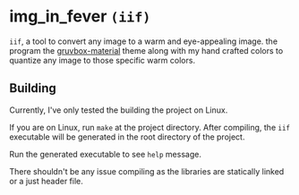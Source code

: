 <h1>img_in_fever <code>(iif)</code></h1>

`iif`, a tool to convert any image to a warm and eye-appealing image.
the program the
[gruvbox-material](https://github.com/sainnhe/gruvbox-material)
theme along with my hand crafted colors to quantize any image to
those specific warm colors.

## Building
Currently, I've only tested the building the project on Linux.


If you are on Linux, run `make` at the project directory.
After compiling, the `iif` executable will be generated in
the root directory of the project.


Run the generated executable to see `help` message.


There shouldn't be any issue compiling as the libraries are
statically linked or a just header file.
